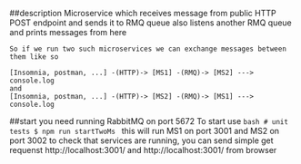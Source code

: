 ##description
    Microservice which receives message from public HTTP POST endpoint and sends it to RMQ queue
    also listens another RMQ queue and prints messages from here

    So if we run two such microservices we can exchange messages between them like so

    [Insomnia, postman, ...] -(HTTP)-> [MS1] -(RMQ)-> [MS2] ---> console.log
    and 
    [Insomnia, postman, ...] -(HTTP)-> [MS2] -(RMQ)-> [MS1] ---> console.log

##start
    you need running RabbitMQ on port 5672
    To start use
    ```bash
    # unit tests
    $ npm run startTwoMs
    ```
    this will run MS1 on port 3001 and MS2 on port 3002
    to check that services are running, you can send simple get requenst http://localhost:3001/ and http://localhost:3001/ from browser